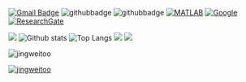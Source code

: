 
[![Gmail Badge](https://img.shields.io/badge/-Gmail-c14438?style=flat-square&logo=Gmail&logoColor=white&link=mailto:aliasghar68@gmail.com)](mailto:aliasghar68@gmail.com)
![githubbadge](https://img.shields.io/github/followers/aliasgharheidaricom?style=social)
![githubbadge](https://img.shields.io/github/stars/aliasgharheidaricom?style=social)
[![MATLAB](https://img.shields.io/badge/MATLAB-File%20Exchange-red?style=flat&logo=mathworks)]([https://www.mathworks.com/matlabcentral/profile/authors/12879262?s_tid=gn_comm](https://www.mathworks.com/matlabcentral/profile/authors/3996469))
[![Google](https://img.shields.io/badge/Google-Scholar-blue?style=flat&logo=google-scholar)]([https://scholar.google.com/citations?user=0FppPeUAAAAJu0026amp;hl=en&user=0FppPeUAAAAJ](https://scholar.google.com/citations?hl=en&user=RhDaNTUAAAAJ))
[![ResearchGate](https://img.shields.io/badge/Research-Gate-sucess?style=flat&logo=researchgate)](https://www.researchgate.net/profile/Ali-Asghar-Heidari)
 
 


![](http://github-profile-summary-cards.vercel.app/api/cards/profile-details?username=aliasgharheidaricom&theme=zenburn)
![Github stats](https://github-readme-stats.vercel.app/api?username=aliasgharheidaricom&theme=calm&show_icons=true&count_private=true)
![Top Langs](https://github-readme-stats.vercel.app/api/top-langs/?username=aliasgharheidaricom&theme=cobalt&langs_count=10&layout=compact) 
![](http://github-profile-summary-cards.vercel.app/api/cards/most-commit-language?username=aliasgharheidaricom&theme=zenburn)
![](http://github-profile-summary-cards.vercel.app/api/cards/productive-time?username=aliasgharheidaricom&theme=zenburn&utcOffset=8)


<img src="https://komarev.com/ghpvc/?username=aliasgharheidaricom&label=Profile%20views&color=0e75b6&style=flat" alt="jingweitoo" /> </p>
<p align="left"> 
	<a href="https://github.com/ryo-ma/github-profile-trophy">
	<img src="https://github-profile-trophy.vercel.app/?username=aliasgharheidaricom&theme=alduin&margin-w=15" alt="jingweitoo" />
	</a> 
</p>
